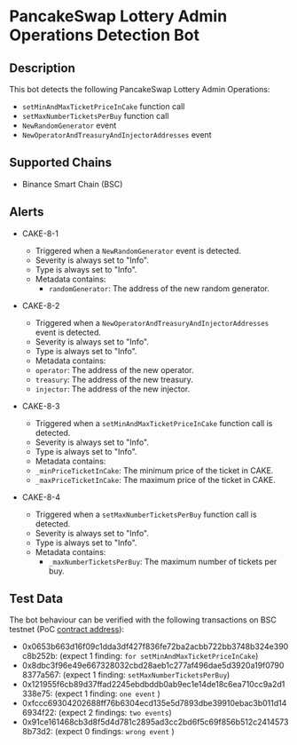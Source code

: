 # PancakeSwap Lottery Admin Operations Detection Bot

## Description

This bot detects the following PancakeSwap Lottery Admin Operations:
- `setMinAndMaxTicketPriceInCake` function call
- `setMaxNumberTicketsPerBuy` function call
- `NewRandomGenerator` event
- `NewOperatorAndTreasuryAndInjectorAddresses` event

## Supported Chains

- Binance Smart Chain (BSC)

## Alerts

- CAKE-8-1
  - Triggered when a `NewRandomGenerator` event is detected.
  - Severity is always set to "Info".
  - Type is always set to "Info".
  - Metadata contains:
    - `randomGenerator`: The address of the new random generator.
  
- CAKE-8-2
  - Triggered when a `NewOperatorAndTreasuryAndInjectorAddresses` event is detected.
  - Severity is always set to "Info".
  - Type is always set to "Info".
  - Metadata contains:
   - `operator`: The address of the new operator.
   - `treasury`: The address of the new treasury.
   - `injector`: The address of the new injector.
  
- CAKE-8-3
  - Triggered when a `setMinAndMaxTicketPriceInCake` function call is detected.
  - Severity is always set to "Info".
  - Type is always set to "Info".
   - Metadata contains:
    - `_minPriceTicketInCake`: The minimum price of the ticket in CAKE.
    - `_maxPriceTicketInCake`: The maximum price of the ticket in CAKE.
 
- CAKE-8-4
  - Triggered when a `setMaxNumberTicketsPerBuy` function call is detected.
  - Severity is always set to "Info".
  - Type is always set to "Info".
  - Metadata contains: 
    - `_maxNumberTicketsPerBuy`: The maximum number of tickets per buy.
  
## Test Data

The bot behaviour can be verified with the following transactions on BSC testnet (PoC [contract address](https://testnet.bscscan.com/address/0x1a79f536EB9E93570C30fd23Debf2a068Ea33d33)):

  - 0x0653b663d16f09c1dda3df427f836fe72ba2acbb722bb3748b324e390c8b252b: (expect 1 finding: `for setMinAndMaxTicketPriceInCake`) 
  - 0x8dbc3f96e49e667328032cbd28aeb1c277af496dae5d3920a19f07908377a567: (expect 1 finding: `setMaxNumberTicketsPerBuy`)
  - 0x121955f6cb89d37ffad2245ebdbddb0ab9ec1e14de18c6ea710cc9a2d1338e75: (expect 1 finding: `one event` )
  - 0xfccc69304202688ff76b6304ecd135e5d7893dbe39910ebac3b011d146934f22: (expect 2 findings: `two events`)
  - 0x91ce161468cb3d8f5d4d781c2895ad3cc2bd6f5c69f856b512c24145738b73d2: (expect 0 findings: `wrong event` )
